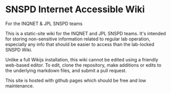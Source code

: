 # SNSPD Internet Accessible Wiki

For the INQNET & JPL SNSPD teams 

This is a static-site wiki for the INQNET and JPL SNSPD teams. It's intended for storing non-sensitive information related to regular lab operation, especially any info that should be easier to access than the lab-locked SNSPD Wiki. 

Unlike a full Wikijs installation, this wiki cannot be edited using a friendly web-based editor. To edit, clone the repository, make additions or edits to the underlying markdown files, and submit a pull request. 

This site is hosted with github pages which should be free and low maintenance. 